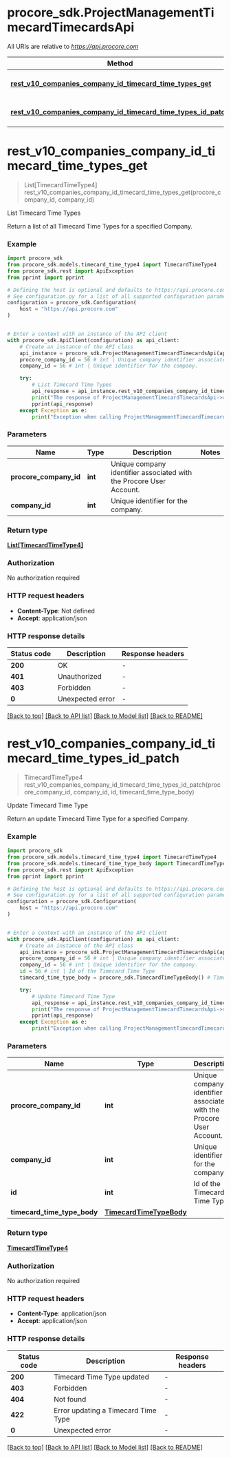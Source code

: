# procore_sdk.ProjectManagementTimecardTimecardsApi

All URIs are relative to *https://api.procore.com*

Method | HTTP request | Description
------------- | ------------- | -------------
[**rest_v10_companies_company_id_timecard_time_types_get**](ProjectManagementTimecardTimecardsApi.md#rest_v10_companies_company_id_timecard_time_types_get) | **GET** /rest/v1.0/companies/{company_id}/timecard_time_types | List Timecard Time Types
[**rest_v10_companies_company_id_timecard_time_types_id_patch**](ProjectManagementTimecardTimecardsApi.md#rest_v10_companies_company_id_timecard_time_types_id_patch) | **PATCH** /rest/v1.0/companies/{company_id}/timecard_time_types/{id} | Update Timecard Time Type


# **rest_v10_companies_company_id_timecard_time_types_get**
> List[TimecardTimeType4] rest_v10_companies_company_id_timecard_time_types_get(procore_company_id, company_id)

List Timecard Time Types

Return a list of all Timecard Time Types for a specified Company.

### Example


```python
import procore_sdk
from procore_sdk.models.timecard_time_type4 import TimecardTimeType4
from procore_sdk.rest import ApiException
from pprint import pprint

# Defining the host is optional and defaults to https://api.procore.com
# See configuration.py for a list of all supported configuration parameters.
configuration = procore_sdk.Configuration(
    host = "https://api.procore.com"
)


# Enter a context with an instance of the API client
with procore_sdk.ApiClient(configuration) as api_client:
    # Create an instance of the API class
    api_instance = procore_sdk.ProjectManagementTimecardTimecardsApi(api_client)
    procore_company_id = 56 # int | Unique company identifier associated with the Procore User Account.
    company_id = 56 # int | Unique identifier for the company.

    try:
        # List Timecard Time Types
        api_response = api_instance.rest_v10_companies_company_id_timecard_time_types_get(procore_company_id, company_id)
        print("The response of ProjectManagementTimecardTimecardsApi->rest_v10_companies_company_id_timecard_time_types_get:\n")
        pprint(api_response)
    except Exception as e:
        print("Exception when calling ProjectManagementTimecardTimecardsApi->rest_v10_companies_company_id_timecard_time_types_get: %s\n" % e)
```



### Parameters


Name | Type | Description  | Notes
------------- | ------------- | ------------- | -------------
 **procore_company_id** | **int**| Unique company identifier associated with the Procore User Account. | 
 **company_id** | **int**| Unique identifier for the company. | 

### Return type

[**List[TimecardTimeType4]**](TimecardTimeType4.md)

### Authorization

No authorization required

### HTTP request headers

 - **Content-Type**: Not defined
 - **Accept**: application/json

### HTTP response details

| Status code | Description | Response headers |
|-------------|-------------|------------------|
**200** | OK |  -  |
**401** | Unauthorized |  -  |
**403** | Forbidden |  -  |
**0** | Unexpected error |  -  |

[[Back to top]](#) [[Back to API list]](../README.md#documentation-for-api-endpoints) [[Back to Model list]](../README.md#documentation-for-models) [[Back to README]](../README.md)

# **rest_v10_companies_company_id_timecard_time_types_id_patch**
> TimecardTimeType4 rest_v10_companies_company_id_timecard_time_types_id_patch(procore_company_id, company_id, id, timecard_time_type_body)

Update Timecard Time Type

Return an update Timecard Time Type for a specified Company.

### Example


```python
import procore_sdk
from procore_sdk.models.timecard_time_type4 import TimecardTimeType4
from procore_sdk.models.timecard_time_type_body import TimecardTimeTypeBody
from procore_sdk.rest import ApiException
from pprint import pprint

# Defining the host is optional and defaults to https://api.procore.com
# See configuration.py for a list of all supported configuration parameters.
configuration = procore_sdk.Configuration(
    host = "https://api.procore.com"
)


# Enter a context with an instance of the API client
with procore_sdk.ApiClient(configuration) as api_client:
    # Create an instance of the API class
    api_instance = procore_sdk.ProjectManagementTimecardTimecardsApi(api_client)
    procore_company_id = 56 # int | Unique company identifier associated with the Procore User Account.
    company_id = 56 # int | Unique identifier for the company.
    id = 56 # int | Id of the Timecard Time Type
    timecard_time_type_body = procore_sdk.TimecardTimeTypeBody() # TimecardTimeTypeBody | 

    try:
        # Update Timecard Time Type
        api_response = api_instance.rest_v10_companies_company_id_timecard_time_types_id_patch(procore_company_id, company_id, id, timecard_time_type_body)
        print("The response of ProjectManagementTimecardTimecardsApi->rest_v10_companies_company_id_timecard_time_types_id_patch:\n")
        pprint(api_response)
    except Exception as e:
        print("Exception when calling ProjectManagementTimecardTimecardsApi->rest_v10_companies_company_id_timecard_time_types_id_patch: %s\n" % e)
```



### Parameters


Name | Type | Description  | Notes
------------- | ------------- | ------------- | -------------
 **procore_company_id** | **int**| Unique company identifier associated with the Procore User Account. | 
 **company_id** | **int**| Unique identifier for the company. | 
 **id** | **int**| Id of the Timecard Time Type | 
 **timecard_time_type_body** | [**TimecardTimeTypeBody**](TimecardTimeTypeBody.md)|  | 

### Return type

[**TimecardTimeType4**](TimecardTimeType4.md)

### Authorization

No authorization required

### HTTP request headers

 - **Content-Type**: application/json
 - **Accept**: application/json

### HTTP response details

| Status code | Description | Response headers |
|-------------|-------------|------------------|
**200** | Timecard Time Type updated |  -  |
**403** | Forbidden |  -  |
**404** | Not found |  -  |
**422** | Error updating a Timecard Time Type |  -  |
**0** | Unexpected error |  -  |

[[Back to top]](#) [[Back to API list]](../README.md#documentation-for-api-endpoints) [[Back to Model list]](../README.md#documentation-for-models) [[Back to README]](../README.md)

